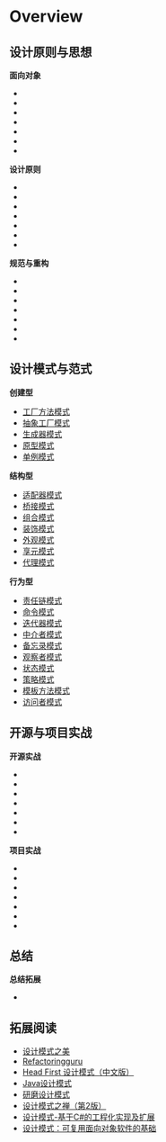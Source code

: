 # Overview

## 设计原则与思想

<div class="cards">
  <div class="card pattern">
    <strong>面向对象</strong>
    <ul class="card-items">
      <li><a href="/part11_design_pattern/  ">  </a></li>
      <li><a href="/part11_design_pattern/  ">  </a></li>
      <li><a href="/part11_design_pattern/  ">  </a></li>
      <li><a href="/part11_design_pattern/  ">  </a></li>
      <li><a href="/part11_design_pattern/  ">  </a></li>
      <li><a href="/part11_design_pattern/  ">  </a></li>
      <li><a href="/part11_design_pattern/  ">  </a></li>
    </ul>
  </div>
  <div class="card pattern">
    <strong>设计原则</strong>
    <ul class="card-items">
      <li><a href="/part11_design_pattern/  ">  </a></li>
      <li><a href="/part11_design_pattern/  ">  </a></li>
      <li><a href="/part11_design_pattern/  ">  </a></li>
      <li><a href="/part11_design_pattern/  ">  </a></li>
      <li><a href="/part11_design_pattern/  ">  </a></li>
      <li><a href="/part11_design_pattern/  ">  </a></li>
      <li><a href="/part11_design_pattern/  ">  </a></li>
    </ul>
  </div>
  <div class="card pattern">
    <strong>规范与重构</strong>
    <ul class="card-items">
      <li><a href="/part11_design_pattern/  ">  </a></li>
      <li><a href="/part11_design_pattern/  ">  </a></li>
      <li><a href="/part11_design_pattern/  ">  </a></li>
      <li><a href="/part11_design_pattern/  ">  </a></li>
      <li><a href="/part11_design_pattern/  ">  </a></li>
      <li><a href="/part11_design_pattern/  ">  </a></li>
      <li><a href="/part11_design_pattern/  ">  </a></li>
    </ul>
  </div>
</div>

## 设计模式与范式
<div class="cards">
  <div class="card pattern">
    <strong>创建型</strong>
    <ul class="card-items">
      <li><a href="/part11_design_pattern/  ">工厂方法模式</a></li>
      <li><a href="/part11_design_pattern/  ">抽象工厂模式</a></li>
      <li><a href="/part11_design_pattern/  ">生成器模式</a></li>
      <li><a href="/part11_design_pattern/  ">原型模式</a></li>
      <li><a href="/part11_design_pattern/  ">单例模式</a></li>
    </ul>
  </div>
  <div class="card pattern">
    <strong>结构型</strong>
    <ul class="card-items">
      <li><a href="/part11_design_pattern/  ">适配器模式</a></li>
      <li><a href="/part11_design_pattern/  ">桥接模式</a></li>
      <li><a href="/part11_design_pattern/  ">组合模式</a></li>
      <li><a href="/part11_design_pattern/  ">装饰模式</a></li>
      <li><a href="/part11_design_pattern/  ">外观模式</a></li>
      <li><a href="/part11_design_pattern/  ">享元模式</a></li>
      <li><a href="/part11_design_pattern/  ">代理模式</a></li>
    </ul>
  </div>
  <div class="card pattern">
    <strong>行为型</strong>
    <ul class="card-items">
      <li><a href="/part11_design_pattern/  ">责任链模式</a></li>
      <li><a href="/part11_design_pattern/  ">命令模式</a></li>
      <li><a href="/part11_design_pattern/  ">迭代器模式</a></li>
      <li><a href="/part11_design_pattern/  ">中介者模式</a></li>
      <li><a href="/part11_design_pattern/  ">备忘录模式</a></li>
      <li><a href="/part11_design_pattern/  ">观察者模式</a></li>
      <li><a href="/part11_design_pattern/  ">状态模式</a></li>
      <li><a href="/part11_design_pattern/  ">策略模式</a></li>
      <li><a href="/part11_design_pattern/  ">模板方法模式</a></li>
      <li><a href="/part11_design_pattern/  ">访问者模式</a></li>
    </ul>
  </div>
</div>

## 开源与项目实战
<div class="cards">
  <div class="card pattern">
    <strong>开源实战</strong>
    <ul class="card-items">
      <li><a href="/part11_design_pattern/  ">  </a></li>
      <li><a href="/part11_design_pattern/  ">  </a></li>
      <li><a href="/part11_design_pattern/  ">  </a></li>
      <li><a href="/part11_design_pattern/  ">  </a></li>
      <li><a href="/part11_design_pattern/  ">  </a></li>
      <li><a href="/part11_design_pattern/  ">  </a></li>
      <li><a href="/part11_design_pattern/  ">  </a></li>
    </ul>
  </div>
  <div class="card pattern">
    <strong>项目实战</strong>
    <ul class="card-items">
      <li><a href="/part11_design_pattern/  ">  </a></li>
      <li><a href="/part11_design_pattern/  ">  </a></li>
      <li><a href="/part11_design_pattern/  ">  </a></li>
      <li><a href="/part11_design_pattern/  ">  </a></li>
      <li><a href="/part11_design_pattern/  ">  </a></li>
      <li><a href="/part11_design_pattern/  ">  </a></li>
      <li><a href="/part11_design_pattern/  ">  </a></li>
    </ul>
  </div>
</div>

## 总结
<div class="cards">
  <div class="card pattern">
    <strong>总结拓展</strong>
    <ul class="card-items">
      <li><a href="/part11_design_pattern/  ">  </a></li>
    </ul>
  </div>
</div>

## 拓展阅读

- [设计模式之美](https://time.geekbang.org/column/intro/100039001)
- [Refactoringguru](https://refactoringguru.cn/design-patterns/catalog)
- [Head First 设计模式（中文版）](https://book.douban.com/subject/2243615/)
- [Java设计模式](https://book.douban.com/subject/30173863/)
- [研磨设计模式](https://book.douban.com/subject/5343318/)
- [设计模式之禅（第2版）](https://book.douban.com/subject/25843319/)
- [设计模式-基于C#的工程化实现及扩展](https://book.douban.com/subject/3288728/)
- [设计模式：可复用面向对象软件的基础](https://book.douban.com/subject/34262305/)

